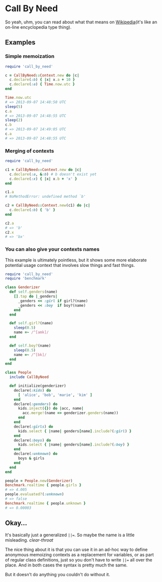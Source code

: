 # Call By Need

So yeah, uhm, you can read about what that means on [Wikipedia](http://en.wikipedia.org/wiki/Evaluation_strategy#Call_by_need)(it's like an on-line encyclopedia type thing).

## Examples

### Simple memoization

```ruby
require 'call_by_need'

c = CallByNeed::Context.new do |c|
  c.declare(:b) { |x| x.a + 10 }
  c.declare(:a) { Time.now.utc }
end

Time.now.utc
# => 2013-09-07 14:48:50 UTC
sleep(5)
c.a
# => 2013-09-07 14:48:55 UTC
sleep(2)
c.b
# => 2013-09-07 14:49:05 UTC
c.a
# => 2013-09-07 14:48:55 UTC
```

### Merging of contexts

```ruby
require 'call_by_need'

c1 = CallByNeed::Context.new do |c|
  c.declare(:a, &:b) # b doesn't exist yet
  c.declare(:x) { |x| x.b + 'x' }
end

c1.a
# NoMethodError: undefined method `b'

c2 = CallByNeed::Context.new(c1) do |c|
  c.declare(:b) { 'b' }
end

c2.a
# => 'b'
c2.x
# => 'bx'
```

### You can also give your contexts names

This example is ultimately pointless, but it shows some more elaborate potential usage context that involves slow things and fast things.

```ruby
require 'call_by_need'
require 'benchmark'

class Genderizer
  def self.genders(name)
    [].tap do |_genders|
      _genders << :girl if girl?(name)
      _genders << :boy  if boy?(name)
    end
  end

  def self.girl?(name)
    sleep(0.5)
    name =~ /^[amk]/
  end

  def self.boy?(name)
    sleep(0.5)
    name =~ /^[bk]/
  end
end

class People
  include CallByNeed

  def initialize(genderizer)
    declare(:kids) do
      [ 'alice', 'bob', 'marie', 'kim' ]
    end
    declare(:genders) do
      kids.inject({}) do |acc, name|
        acc.merge!(name => genderizer.genders(name))
      end
    end
    declare(:girls) do
      kids.select { |name| genders[name].include?(:girl) }
    end
    declare(:boys) do
      kids.select { |name| genders[name].include?(:boy) }
    end
    declare(:unknown) do
      boys & girls
    end
  end
end

people = People.new(Genderizer)
Benchmark.realtime { people.girls }
# => 4.005
people.evaluated?(:unknown)
# => false
Benchmark.realtime { people.unknown }
# => 0.00003
```

## Okay…

It's basically just a generalized `||=`. So maybe the name is a little misleading. *clear-throat*

The nice thing about it is that you can use it in an ad-hoc way to define anonymous memoizing contexts as a replacement for variables, or as part of regular class definitions, just so you don't have to write `||=` all over the place. And in both cases the syntax is pretty much the same.

But it doesn't do anything you couldn't do without it.
